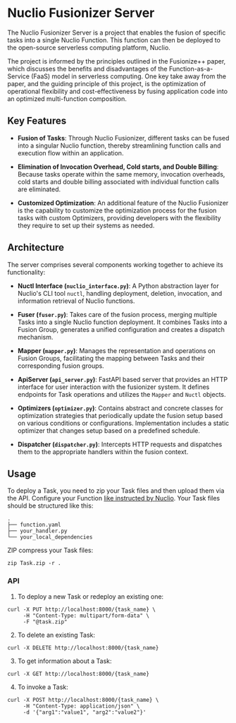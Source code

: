 # Nuclio Fusionizer Server

The Nuclio Fusionizer Server is a project that enables the fusion of specific
tasks into a single Nuclio Function. This function can then be deployed to the
open-source serverless computing platform, Nuclio. 

The project is informed by the principles outlined in the Fusionize++ paper,
which discusses the benefits and disadvantages of the Function-as-a-Service
(FaaS) model in serverless computing. One key take away from the paper, and the
guiding principle of this project, is the optimization of operational
flexibility and cost-effectiveness by fusing application code into an optimized
multi-function composition.

## Key Features

- **Fusion of Tasks**: Through Nuclio Fusionizer, different tasks can be fused
into a singular Nuclio function, thereby streamlining function calls and
execution flow within an application.

- **Elimination of Invocation Overhead, Cold starts, and Double Billing**:
Because tasks operate within the same memory, invocation overheads, cold starts
and double billing associated with individual function calls are eliminated.

- **Customized Optimization**: An additional feature of the Nuclio Fusionizer is
the capability to customize the optimization process for the fusion tasks with
custom Optimizers, providing developers with the flexibility they require to set
up their systems as needed.

## Architecture

The server comprises several components working together to achieve its functionality:

- **Nuctl Interface (`nuclio_interface.py`)**: A Python abstraction layer for
Nuclio's CLI tool `nuctl`, handling deployment, deletion, invocation, and
information retrieval of Nuclio functions.

- **Fuser (`fuser.py`)**: Takes care of the fusion process, merging multiple
Tasks into a single Nuclio function deployment. It combines Tasks into a Fusion
Group, generates a unified configuration and creates a dispatch mechanism.

- **Mapper (`mapper.py`)**: Manages the representation and operations on Fusion
Groups, facilitating the mapping between Tasks and their corresponding fusion
groups.

- **ApiServer (`api_server.py`)**: FastAPI based server that provides an HTTP
interface for user interaction with the fusionizer system. It defines endpoints
for Task operations and utilizes the `Mapper` and `Nuctl` objects.

- **Optimizers (`optimizer.py`)**: Contains abstract and concrete classes for
optimization strategies that periodically update the fusion setup based on
various conditions or configurations. Implementation includes a static optimizer
that changes setup based on a predefined schedule.

- **Dispatcher (`dispatcher.py`)**: Intercepts HTTP requests and dispatches them
to the appropriate handlers within the fusion context.

## Usage

To deploy a Task, you need to zip your Task files and then upload them via the
API. Configure your Function [like instructed by
Nuclio](https://nuclio.io/docs/latest/reference/function-configuration/function-configuration-reference/).
Your Task files should be structured like this:

```
.
├── function.yaml
├── your_handler.py
└── your_local_dependencies
```

ZIP compress your Task files:
```
zip Task.zip -r .
```

### API
1. To deploy a new Task or redeploy an existing one:
```
curl -X PUT http://localhost:8000/{task_name} \
     -H "Content-Type: multipart/form-data" \
     -F "@task.zip"
```

2. To delete an existing Task:
```
curl -X DELETE http://localhost:8000/{task_name}
```

3. To get information about a Task:
```
curl -X GET http://localhost:8000/{task_name}
```

4. To invoke a Task:
```
curl -X POST http://localhost:8000/{task_name} \
     -H "Content-Type: application/json" \
     -d '{"arg1":"value1", "arg2":"value2"}'
```